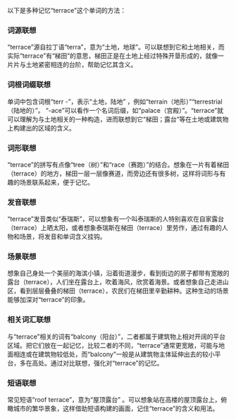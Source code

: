 以下是多种记忆“terrace”这个单词的方法：

### 词源联想
“terrace”源自拉丁语“terra”，意为“土地，地球”。可以联想到它和土地相关，而实际“terrace”有“梯田”的意思，梯田正是在土地上经过特殊开垦形成的，就像一片片与土地紧密相连的台阶，帮助记忆其含义。

### 词根词缀联想
单词中包含词根“terr -”，表示“土地，陆地” ，例如“terrain（地形）”“terrestrial（陆地的）”。 “-ace”可以看作一个名词后缀，如“palace（宫殿）”。“terrace”就可以理解为与土地相关的一种构造，进而联想到它“梯田；露台”等在土地或建筑物上构建出的区域的含义。

### 词形联想
“terrace”的拼写有点像“tree（树）”和“race（赛跑）”的结合。想象在一片有着梯田（terrace）的地方，梯田一层一层像赛道，而旁边还有很多树，这样将词形与有趣的场景联系起来，便于记忆。

### 发音联想
“terrace”发音类似“泰瑞斯”，可以想象有一个叫泰瑞斯的人特别喜欢在自家露台（terrace）上晒太阳，或者想象泰瑞斯在梯田（terrace）里劳作，通过有趣的人物和场景，将发音和单词含义挂钩。

### 场景联想
想象自己身处一个美丽的海滨小镇，沿着街道漫步，看到街边的房子都带有宽敞的露台（terrace），人们坐在露台上，吹着海风，欣赏着海景。或者想象自己走进山区，看到层层叠叠的梯田（terrace），农民们在梯田里辛勤耕种。这种生动的场景能够加深对“terrace”的印象。

### 相关词汇联想
与“terrace”相关的词有“balcony（阳台）”，二者都属于建筑物上相对开阔的平台区域。把它们放在一起记忆，比较二者的不同，“terrace”通常更宽敞，可能与地面相连或在建筑物较低处，而“balcony”一般是从建筑物主体延伸出去的较小平台，多在高处。通过对比联想，强化对“terrace”的记忆。

### 短语联想
常见短语“roof terrace”，意为“屋顶露台” 。可以想象站在高楼的屋顶露台上，俯瞰城市的繁华景象，这样借助短语构建的画面，记住“terrace”的含义和用法。 